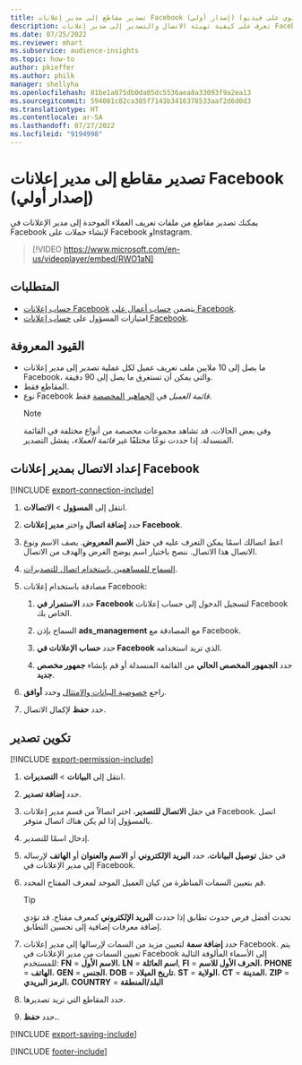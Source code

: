 ```yaml
---
title: تصدير مقاطع إلى مدير إعلانات Facebook (إصدار أولي) (يحتوي على فيديو)
description: تعرف على كيفية تهيئة الاتصال والتصدير إلى مدير إعلانات Facebook.
ms.date: 07/25/2022
ms.reviewer: mhart
ms.subservice: audience-insights
ms.topic: how-to
author: pkieffer
ms.author: philk
manager: shellyha
ms.openlocfilehash: 01be1a075db0da05dc5536aea8a33093f9a2ea13
ms.sourcegitcommit: 594081c82ca385f7143b3416378533aaf2d6d0d3
ms.translationtype: HT
ms.contentlocale: ar-SA
ms.lasthandoff: 07/27/2022
ms.locfileid: "9194998"
---
```

# <a name="export-segments-to-facebook-ads-manager-preview"></a>تصدير مقاطع إلى مدير إعلانات Facebook (إصدار أولي)

يمكنك تصدير مقاطع من ملفات تعريف العملاء الموحدة إلى مدير الإعلانات في Facebook لإنشاء حملات على Facebook وInstagram.

> [!VIDEO https://www.microsoft.com/en-us/videoplayer/embed/RWO1aN]

## <a name="prerequisites"></a>المتطلبات

- [حساب إعلانات Facebook](https://www.facebook.com/business/learn/lessons/step-by-step-ads-manager-account) يتضمن [حساب أعمال على Facebook](https://business.facebook.com/).
- امتيازات المسؤول على [حساب إعلانات Facebook](https://www.facebook.com/business/learn/lessons/step-by-step-ads-manager-account).

## <a name="known-limitations"></a>القيود المعروفة

- ما يصل إلى 10 ملايين ملف تعريف عميل لكل عملية تصدير إلى مدير إعلانات Facebook، والتي يمكن أن تستغرق ما يصل إلى 90 دقيقة.
- المقاطع فقط.
- نوع Facebook *قائمة العميل* في [الجماهير المخصصة](https://www.facebook.com/business/help/744354708981227?id=2469097953376494) فقط.
  > [!NOTE]
  > وفي بعض الحالات، قد تشاهد مجموعات مخصصة من أنواع مختلفة في القائمة المنسدلة. إذا حددت نوعًا مختلفًا غير *قائمة العملاء*، يفشل التصدير.

## <a name="set-up-connection-to-facebook-ads-manager"></a>إعداد الاتصال بمدير إعلانات Facebook

[!INCLUDE [export-connection-include](includes/export-connection-admn.md)]

1. انتقل إلى **المسؤول** > **الاتصالات**.

1. حدد **إضافة اتصال** واختر **مدير إعلانات Facebook**.

1. اعط اتصالك اسمًا يمكن التعرف عليه في حقل **الاسم المعروض**. يصف الاسم ونوع الاتصال هذا الاتصال. ننصح باختيار اسم يوضح الغرض والهدف من الاتصال.

1. [السماح للمساهمين باستخدام اتصال للتصديرات](connections.md#allow-contributors-to-use-a-connection-for-exports).

1. مصادقة باستخدام إعلانات Facebook:

   1. حدد **الاستمرار في Facebook** لتسجيل الدخول إلى حساب إعلانات Facebook الخاص بك.

   1. السماح بإذن **ads_management** مع المصادقة مع Facebook.

   1. حدد **حساب الإعلانات في Facebook** الذي تريد استخدامه.

   1. حدد **الجمهور المخصص الحالي** من القائمة المنسدلة أو قم بإنشاء **جمهور مخصص جديد**.

1. راجع [خصوصية البيانات والامتثال](connections.md#data-privacy-and-compliance) وحدد **أوافق**.

1. حدد **حفظ** لإكمال الاتصال.

## <a name="configure-an-export"></a>تكوين تصدير

[!INCLUDE [export-permission-include](includes/export-permission.md)]

1. انتقل إلى **البيانات** > **التصديرات**.

1. حدد **إضافة تصدير**.

1. في حقل **الاتصال للتصدير**، اختر اتصالاً من قسم مدير إعلانات Facebook. اتصل بالمسؤول إذا لم يكن هناك اتصال متوفر.

1. إدخال اسمًا للتصدير.

1. في حقل **توصيل البيانات**، حدد **البريد الإلكتروني** أو **الاسم والعنوان** أو **الهاتف** لإرساله إلى مدير الإعلانات في Facebook.

1. قم بتعيين السمات المناظرة من كيان العميل الموحد لمعرف المفتاح المحدد.
   > [!TIP]
   > تحدث أفضل فرص حدوث تطابق إذا حددت **البريد الإلكتروني** كمعرف مفتاح. قد تؤدي إضافة معرفات إضافية إلى تحسين التطابق.

1. حدد **إضافة سمة** لتعيين مزيد من السمات لإرسالها إلى مدير إعلانات Facebook. يتم تعيين السمات من مدير الإعلانات في Facebook إلى الأسماء المألوفة التالية للمستخدم: **FN** = **الاسم الأول**، **LN** = **اسم العائلة**, **FI** = **الحرف الأول للاسم**، **PHONE** = **الهاتف**، **GEN** = **الجنس**، **DOB** = **تاريخ الميلاد**، **ST** = **الولاية**، **CT** = **المدينة**، **ZIP** = **الرمز البريدي**، **COUNTRY** = **البلد/المنطقة**

1. حدد المقاطع التي تريد تصديرها.

1. حدد **حفظ.**.

[!INCLUDE [export-saving-include](includes/export-saving.md)]

[!INCLUDE [footer-include](includes/footer-banner.md)]
